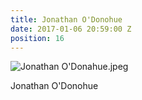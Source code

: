 ```yaml
---
title: Jonathan O'Donohue
date: 2017-01-06 20:59:00 Z
position: 16
---
```


![Jonathan O'Donahue.jpeg](/uploads/Jonathan%20O'Donahue.jpeg)

Jonathan O'Donohue